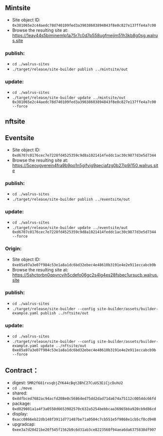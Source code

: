 ## Mintsite
+ Site object ID: `0x381065e2c44aedc78d740109fed3a39038603894843f8e0c827e137ffe4a7c00`
+ Browse the resulting site at: https://1eay44s5biminemlp1a75r7c0d7p558ugfmejjm51h3kb8g0sg.walrus.site
### publish:
+ ```cd ./walrus-sites```
+ ```./target/release/site-builder publish ../mintsite/out```
### update:
+ ```cd ./walrus-sites```
+ ```./target/release/site-builder update ../mintsite/out 0x381065e2c44aedc78d740109fed3a39038603894843f8e0c827e137ffe4a7c00 --force```
## nftsite
## Eventsite
+ Site object ID: `0xd6707c0176cec7e7228fd4525359c9d8a1021414feddc1ac30c9877d3e5d7344`
+ Browse the resulting site at: https://5ceoygyerein4fra9b9po1n5gifvjg9qeciafzg0b27jp9i150.walrus.site
### publish:
+ ```cd ./walrus-sites```
+ ```./target/release/site-builder publish ../eventsite/out```
### update:
+ ```cd ./walrus-sites```
+ ```./target/release/site-builder update ../eventsite/out 0xd6707c0176cec7e7228fd4525359c9d8a1021414feddc1ac30c9877d3e5d7344 --force```
### Origin:
+ Site object ID: `0xe85a97a3e07f984c53e1a8a1dc6bd32ebec4e48610b3191e4e2e911eccabcb9b`
+ Browse the resulting site at: https://5shctorbn0qpvrcvih5cdefo06gc2s4lg4es28fsbec1ursucb.walrus.site
### publish:
+ ```cd ./walrus-sites```
+ ```./target/release/site-builder --config site-builder/assets/builder-example.yaml publish ../nftsite/out```
### update:
+ ```cd ./walrus-sites```
+ ```./target/release/site-builder --config site-builder/assets/builder-example.yaml update ../nftsite/out 0xe85a97a3e07f984c53e1a8a1dc6bd32ebec4e48610b3191e4e2e911eccabcb9b --force```
## Contract：
+ digest: `5MR2f681rxsqbjZYK44cBqt2BhC27CuUS3EiCjcDuhU2` 
+ `cd ./move`
+ shared: `0xddfbced7682ac94acfd208e0c56864ed75dd2dad71da674a75112c0054dc66fd`
+ package: `0xd029081a1a4f3a0550d6653982570c632a5254bebbcaa36965bba920cb9d86cd`
+ display: `0xacc0866eb22db148f3911d771487be71a0504c7cb551e5f9868e1cb5cf8cd948`
+ upgradcap: `0xee3a7d20d21be20f545f1562b9c6d31ab3ce8223560f94aea6da6375838df907`